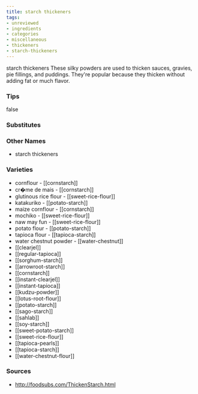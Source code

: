 ```yaml
---
title: starch thickeners
tags:
- unreviewed
- ingredients
- categories
- miscellaneous
- thickeners
- starch-thickeners
---
```

starch thickeners These silky powders are used to thicken sauces, gravies, pie fillings, and puddings. They're popular because they thicken without adding fat or much flavor.

### Tips
false

### Substitutes


### Other Names

* starch thickeners

### Varieties

* cornflour - [[cornstarch]]
* cr�me de mais - [[cornstarch]]
* glutinous rice flour - [[sweet-rice-flour]]
* katakuriko - [[potato-starch]]
* maize cornflour - [[cornstarch]]
* mochiko - [[sweet-rice-flour]]
* naw may fun - [[sweet-rice-flour]]
* potato flour - [[potato-starch]]
* tapioca flour - [[tapioca-starch]]
* water chestnut powder - [[water-chestnut]]
* [[clearjel]]
* [[regular-tapioca]]
* [[sorghum-starch]]
* [[arrowroot-starch]]
* [[cornstarch]]
* [[instant-clearjel]]
* [[instant-tapioca]]
* [[kudzu-powder]]
* [[lotus-root-flour]]
* [[potato-starch]]
* [[sago-starch]]
* [[sahlab]]
* [[soy-starch]]
* [[sweet-potato-starch]]
* [[sweet-rice-flour]]
* [[tapioca-pearls]]
* [[tapioca-starch]]
* [[water-chestnut-flour]]

### Sources
* http://foodsubs.com/ThickenStarch.html
